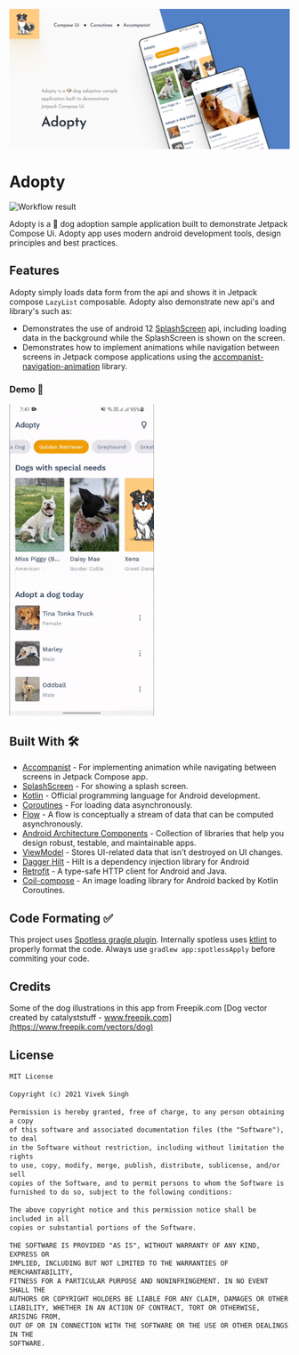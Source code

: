 ![](art/banner.png)
# Adopty

![Workflow result](https://github.com/2307vivek/Adopty/workflows/Check/badge.svg)

<!--Adopty is a 🐶 dog adoption sample application built to demonstrate Jetpack Compose Ui. Adopty app uses the [Petfinders api](https://www.petfinder.com/developers/v2/docs/) as a data source to show the lists of pets in the application.-->
Adopty is a 🐶 dog adoption sample application built to demonstrate Jetpack Compose Ui. Adopty app uses modern android development tools, design principles and best practices.

## Features
Adopty simply loads data form from the api and shows it in Jetpack compose `LazyList` composable. Adopty also demonstrate new api's and library's such as:
- Demonstrates the use of android 12 [SplashScreen](https://developer.android.com/about/versions/12/features/splash-screen) api, including loading data in the background while the SplashScreen is shown on the screen.
- Demonstrates how to implement animations while navigation between screens in Jetpack compose applications using the [accompanist-navigation-animation](https://google.github.io/accompanist/navigation-animation/) library.

### Demo 📱
<img src="/art/demo.gif" width=260/>

## Built With 🛠
- [Accompanist](https://google.github.io/accompanist/navigation-animation/) - For implementing animation while navigating between screens in Jetpack Compose app.
- [SplashScreen](https://developer.android.com/about/versions/12/features/splash-screen) - For showing a splash screen.
- [Kotlin](https://kotlinlang.org/) - Official programming language for Android development.
- [Coroutines](https://kotlinlang.org/docs/reference/coroutines-overview.html) - For loading data asynchronously.
- [Flow](https://kotlin.github.io/kotlinx.coroutines/kotlinx-coroutines-core/kotlinx.coroutines.flow/-flow/) - A flow is conceptually a stream of data that can be computed asynchronously.
- [Android Architecture Components](https://developer.android.com/topic/libraries/architecture) - Collection of libraries that help you design robust, testable, and maintainable apps.
- [ViewModel](https://developer.android.com/topic/libraries/architecture/viewmodel) - Stores UI-related data that isn't destroyed on UI changes. 
- [Dagger Hilt](https://dagger.dev/hilt/) - Hilt is a dependency injection library for Android 
- [Retrofit](https://square.github.io/retrofit/) - A type-safe HTTP client for Android and Java.
- [Coil-compose](https://coil-kt.github.io/coil/compose/) - An image loading library for Android backed by Kotlin Coroutines.

## Code Formating ✅
This project uses [Spotless gragle plugin](https://github.com/diffplug/spotless/tree/main/plugin-gradle). Internally spotless uses [ktlint](https://github.com/pinterest/ktlint) to properly format the code. Always use `gradlew app:spotlessApply` before commiting your code.

## Credits
Some of the dog illustrations in this app from Freepik.com 
[Dog vector created by catalyststuff - www.freepik.com](https://www.freepik.com/vectors/dog)

## License
```
MIT License

Copyright (c) 2021 Vivek Singh

Permission is hereby granted, free of charge, to any person obtaining a copy
of this software and associated documentation files (the "Software"), to deal
in the Software without restriction, including without limitation the rights
to use, copy, modify, merge, publish, distribute, sublicense, and/or sell
copies of the Software, and to permit persons to whom the Software is
furnished to do so, subject to the following conditions:

The above copyright notice and this permission notice shall be included in all
copies or substantial portions of the Software.

THE SOFTWARE IS PROVIDED "AS IS", WITHOUT WARRANTY OF ANY KIND, EXPRESS OR
IMPLIED, INCLUDING BUT NOT LIMITED TO THE WARRANTIES OF MERCHANTABILITY,
FITNESS FOR A PARTICULAR PURPOSE AND NONINFRINGEMENT. IN NO EVENT SHALL THE
AUTHORS OR COPYRIGHT HOLDERS BE LIABLE FOR ANY CLAIM, DAMAGES OR OTHER
LIABILITY, WHETHER IN AN ACTION OF CONTRACT, TORT OR OTHERWISE, ARISING FROM,
OUT OF OR IN CONNECTION WITH THE SOFTWARE OR THE USE OR OTHER DEALINGS IN THE
SOFTWARE.
```
